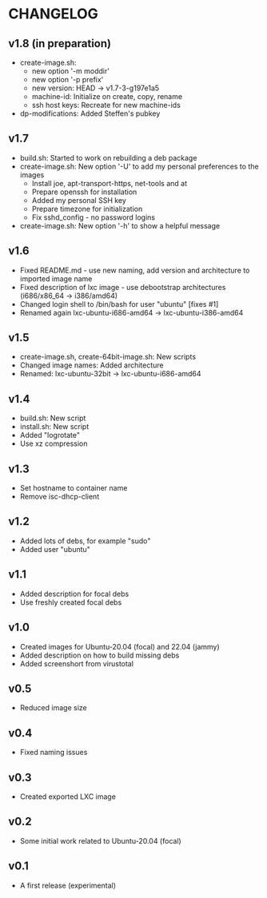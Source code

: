 CHANGELOG
=========

v1.8 (in preparation)
----

- create-image.sh:
  - new option '-m moddir'
  - new option '-p prefix'
  - new version: HEAD -> v1.7-3-g197e1a5
  - machine-id: Initialize on create, copy, rename
  - ssh host keys: Recreate for new machine-ids
- dp-modifications: Added Steffen's pubkey

v1.7
----

- build.sh: Started to work on rebuilding a deb package
- create-image.sh: New option '-U' to add my personal preferences to the images
  - Install joe, apt-transport-https, net-tools and at
  - Prepare openssh for installation
  - Added my personal SSH key
  - Prepare timezone for initialization
  - Fix sshd_config - no password logins
- create-image.sh: New option '-h' to show a helpful message

v1.6
----

- Fixed README.md - use new naming, add version and architecture to imported image name
- Fixed description of lxc image - use debootstrap architectures (i686/x86_64 -> i386/amd64)
- Changed login shell to /bin/bash for user "ubuntu" [fixes #1]
- Renamed again lxc-ubuntu-i686-amd64 -> lxc-ubuntu-i386-amd64

v1.5
----

- create-image.sh, create-64bit-image.sh: New scripts
- Changed image names: Added architecture
- Renamed: lxc-ubuntu-32bit -> lxc-ubuntu-i686-amd64

v1.4
----

- build.sh: New script
- install.sh: New script
- Added "logrotate"
- Use xz compression

v1.3
----

- Set hostname to container name
- Remove isc-dhcp-client

v1.2
----

- Added lots of debs, for example "sudo"
- Added user "ubuntu"

v1.1
----

- Added description for focal debs
- Use freshly created focal debs

v1.0
----

- Created images for Ubuntu-20.04 (focal) and 22.04 (jammy)
- Added description on how to build missing debs
- Added screenshort from virustotal

v0.5
----

- Reduced image size

v0.4
----

- Fixed naming issues

v0.3
----

- Created exported LXC image

v0.2
----

- Some initial work related to Ubuntu-20.04 (focal)

v0.1
----

- A first release (experimental)
